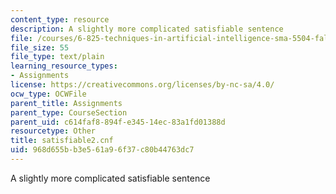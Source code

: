 ```yaml
---
content_type: resource
description: A slightly more complicated satisfiable sentence
file: /courses/6-825-techniques-in-artificial-intelligence-sma-5504-fall-2002/968d655bb3e561a96f37c80b44763dc7_satisfiable2.cnf
file_size: 55
file_type: text/plain
learning_resource_types:
- Assignments
license: https://creativecommons.org/licenses/by-nc-sa/4.0/
ocw_type: OCWFile
parent_title: Assignments
parent_type: CourseSection
parent_uid: c614faf8-894f-e345-14ec-83a1fd01388d
resourcetype: Other
title: satisfiable2.cnf
uid: 968d655b-b3e5-61a9-6f37-c80b44763dc7
---
```

A slightly more complicated satisfiable sentence